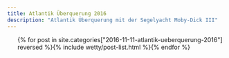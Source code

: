 ```yaml
---
title: Atlantik Überquerung 2016
description: "Atlantik Überquerung mit der Segelyacht Moby-Dick III"
---
```

<ul class="post-list">{% for post in site.categories["2016-11-11-atlantik-ueberquerung-2016"] reversed %}{% include wetty/post-list.html %}{% endfor %}</ul>